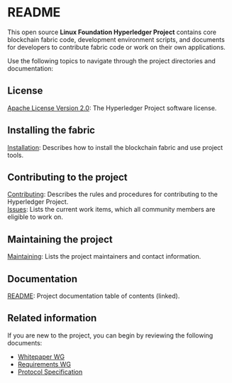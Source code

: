 # README
This open source <b>Linux Foundation Hyperledger Project</b> contains core blockchain fabric code, development environment scripts, and documents for developers to contribute fabric code or work on their own applications. 

Use the following topics to navigate through the project directories and documentation:

## License <a name="license"></a>
[Apache License Version 2.0](LICENSE): The Hyperledger Project software license.

## Installing the fabric
[Installation](INSTALL.md): Describes how to install the blockchain fabric and use project tools.

## Contributing to the project
[Contributing](CONTRIBUTING.md): Describes the rules and procedures for contributing to the Hyperledger Project.<br>
[Issues](https://github.com/hyperledger/fabric/issues): Lists the current work items, which all community members are eligible to work on.

## Maintaining the project
[Maintaining](MAINTAINING.md): Lists the project maintainers and contact information.

## Documentation 
[README](docs/README.md): Project documentation table of contents (linked).

## Related information 
If you are new to the project, you can begin by reviewing the following documents:

  - [Whitepaper WG](https://github.com/hyperledger/hyperledger/wiki/Whitepaper-WG)
  - [Requirements WG](https://github.com/hyperledger/hyperledger/wiki/Requirements-WG)
  - [Protocol Specification](https://github.com/joshhus/fabric/blob/TOCReal/docs/protocol-spec.md)

